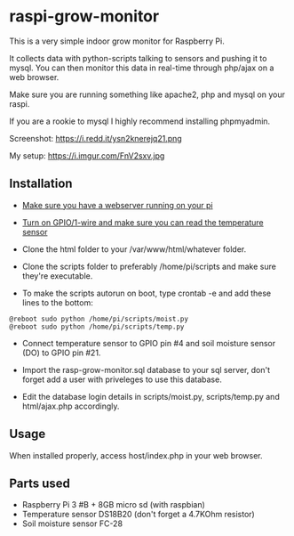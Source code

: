 # raspi-grow-monitor
This is a very simple indoor grow monitor for Raspberry Pi.

It collects data with python-scripts talking to sensors and pushing it to mysql.
You can then monitor this data in real-time through php/ajax on a web browser.

Make sure you are running something like apache2, php and mysql on your raspi.

If you are a rookie to mysql I highly recommend installing phpmyadmin.

Screenshot: https://i.redd.it/ysn2knerejq21.png

My setup: https://i.imgur.com/FnV2sxv.jpg

## Installation
* [Make sure you have a webserver running on your pi](https://howtoraspberrypi.com/how-to-install-web-server-raspberry-pi-lamp/)

* [Turn on GPIO/1-wire and make sure you can read the temperature sensor](https://learn.adafruit.com/adafruits-raspberry-pi-lesson-11-ds18b20-temperature-sensing/ds18b20)

* Clone the html folder to your /var/www/html/whatever folder.

* Clone the scripts folder to preferably /home/pi/scripts and make sure they're executable.

* To make the scripts autorun on boot, type crontab -e and add these lines to the bottom:

```
@reboot sudo python /home/pi/scripts/moist.py
@reboot sudo python /home/pi/scripts/temp.py
```

* Connect temperature sensor to GPIO pin #4 and soil moisture sensor (DO) to GPIO pin #21.

* Import the rasp-grow-monitor.sql database to your sql server, don't forget add a user with priveleges to use this database.

* Edit the database login details in scripts/moist.py, scripts/temp.py and html/ajax.php accordingly.

## Usage
When installed properly, access host/index.php in your web browser.

## Parts used
* Raspberry Pi 3 #B + 8GB micro sd (with raspbian)
* Temperature sensor DS18B20 (don't forget a 4.7KOhm resistor)
* Soil moisture sensor FC-28
